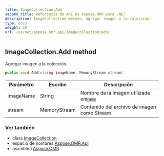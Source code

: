 ```yaml
---
title: ImageCollection.Add
second_title: Referencia de API de Aspose.OMR para .NET
description: ImageCollection método. Agregar imagen a la colección.
type: docs
weight: 20
url: /es/net/aspose.omr.api/imagecollection/add/
---
```

## ImageCollection.Add method

Agregar imagen a la colección.

```csharp
public void Add(string imageName, MemoryStream stream)
```

| Parámetro | Escribe | Descripción |
| --- | --- | --- |
| imageName | String | Nombre de la imagen utilizada en[`Name`](../../../aspose.omr.generation.config.elements/imageconfig/name/) |
| stream | MemoryStream | Contenido del archivo de imagen como Stream |

### Ver también

* class [ImageCollection](../)
* espacio de nombres [Aspose.OMR.Api](../../imagecollection/)
* asamblea [Aspose.OMR](../../../)


